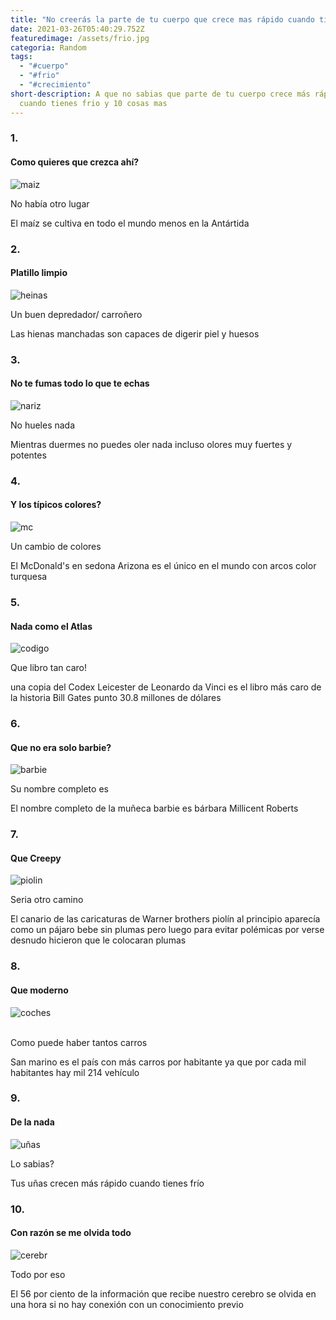 ```yaml
---
title: "No creerás la parte de tu cuerpo que crece mas rápido cuando tienes frio "
date: 2021-03-26T05:40:29.752Z
featuredimage: /assets/frio.jpg
categoria: Random
tags:
  - "#cuerpo"
  - "#frio"
  - "#crecimiento"
short-description: A que no sabias que parte de tu cuerpo crece más rápido
  cuando tienes frio y 10 cosas mas
---
```

### 1.

#### Como quieres que crezca ahí?

![maiz ](/assets/ff.jpg "maiz ")

No había otro lugar <br/>

El maíz se cultiva en todo el mundo menos en la Antártida 

### 2.

#### Platillo limpio 

![heinas ](/assets/hienas.jpg "heinas")

Un buen depredador/ carroñero <br/>



Las hienas manchadas son capaces de digerir piel y huesos

### 3.

#### No te fumas todo lo que te echas

![nariz](/assets/nariz.jpg "nariz ")

No hueles nada <br/>

Mientras duermes no puedes oler nada incluso olores muy fuertes y potentes



### 4.

#### Y los típicos colores?

![mc ](/assets/mc.jpg "mc ")

Un cambio de colores <br/>



El McDonald's en sedona Arizona es el único en el mundo con arcos color turquesa



### 5.

#### Nada como el Atlas

![codigo ](/assets/codigo.jpg "codigo ")

Que libro tan caro! <br/>



una copia del Codex Leicester de Leonardo da Vinci es el libro más caro de la historia Bill Gates punto 30.8 millones de dólares

### 6.

#### Que no era solo barbie?

![barbie](/assets/bar.jpg "barbie ")



Su nombre completo es <br/>



El nombre completo de la muñeca barbie es bárbara Millicent Roberts

### 7.

#### Que Creepy

![piolin ](/assets/piolin.jpg "piolin")

Seria otro camino <br/>

El canario de las caricaturas de Warner brothers piolín al principio aparecía como un pájaro bebe sin plumas pero luego para evitar polémicas por verse desnudo hicieron que le colocaran plumas

### 8.

#### Que moderno

![coches ](/assets/coche.jpg "coches")

\
Como puede haber tantos carros <br/>

San marino es el país con más carros por habitante ya que por cada mil habitantes hay mil 214 vehículo





### 9.

#### De la nada 

![uñas](/assets/uñas.png "uñas")

Lo sabias? <br/>

Tus uñas crecen más rápido cuando tienes frío



### 10.

#### Con razón se me olvida todo 

![cerebr](/assets/cccc.jpg "cerebro ")



Todo por eso <br/>

El 56 por ciento de la información que recibe nuestro cerebro se olvida en una hora si no hay conexión con un conocimiento previo